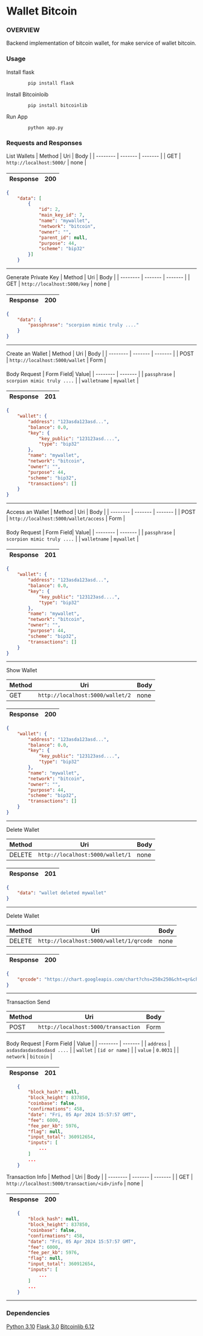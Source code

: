 # Wallet Bitcoin

  ### OVERVIEW

Backend implementation of bitcoin wallet, for make service of wallet bitcoin.

### Usage
Install flask
	
			pip install flask
Install Bitcoinloib
		
			pip install bitcoinlib
			
Run App
	
			python app.py

### Requests and Responses

List Wallets
| Method | Uri | Body |
|  --------  |  -------  |  ------- |
| GET | ```http://localhost:5000/``` | none |
####
| Response | 200 |
| ------ | ---- |

```json
{
	"data": [
		{
			"id": 2,
			"main_key_id": 7,
			"name": "mywallet",
			"network": "bitcoin",
			"owner": "",
			"parent_id": null,
			"purpose": 44,
			"scheme": "bip32"
		}]
	}
```
------------

Generate Private Key
| Method | Uri | Body |
|  --------  |  -------  |  ------- |
| GET | ```http://localhost:5000/key``` | none |
####
| Response | 200 |
| ------ | ---- |

```json
{
	"data": {
		"passphrase": "scorpion mimic truly ...."
	}
}
```
------------

Create an Wallet
| Method | Uri | Body |
|  --------  |  -------  |  ------- |
| POST | ```http://localhost:5000/wallet``` | Form |
####

Body Request
| Form Field| Value|
|  --------  |  -------  |
| ```passphrase``` | ```scorpion mimic truly ....``` |
| ```walletname``` | ```mywallet``` |

####
| Response | 201 |
| ------ | ---- |

```json
{
	"wallet": {
		"address": "123asda123asd...",
		"balance": 0.0,
		"key": {
			"key_public": "123123asd....",
			"type": "bip32"
		},
		"name": "mywallet",
		"network": "bitcoin",
		"owner": "",
		"purpose": 44,
		"scheme": "bip32",
		"transactions": []
	}
}
```
------------
Access an Wallet
| Method | Uri | Body |
|  --------  |  -------  |  ------- |
| POST | ```http://localhost:5000/wallet/access``` | Form |
####

Body Request
| Form Field| Value|
|  --------  |  -------  |
| ```passphrase``` | ```scorpion mimic truly ....``` |
| ```walletname``` | ```mywallet``` |

####
| Response | 201 |
| ------ | ---- |

```json
{
	"wallet": {
		"address": "123asda123asd...",
		"balance": 0.0,
		"key": {
			"key_public": "123123asd....",
			"type": "bip32"
		},
		"name": "mywallet",
		"network": "bitcoin",
		"owner": "",
		"purpose": 44,
		"scheme": "bip32",
		"transactions": []
	}
}
```

------------

Show Wallet

| Method | Uri | Body |
|  --------  |  -------  |  ------- |
| GET | ```http://localhost:5000/wallet/2``` | none |
####
| Response | 200 |
| ------ | ---- |

```json
{
	"wallet": {
		"address": "123asda123asd...",
		"balance": 0.0,
		"key": {
			"key_public": "123123asd....",
			"type": "bip32"
		},
		"name": "mywallet",
		"network": "bitcoin",
		"owner": "",
		"purpose": 44,
		"scheme": "bip32",
		"transactions": []
	}
}
```
-----
Delete Wallet

| Method | Uri | Body |
|  --------  |  -------  |  ------- |
| DELETE | ```http://localhost:5000/wallet/1``` | none |
####
| Response | 201 |
| ------ | ---- |

```json
{
	"data": "wallet deleted mywallet"
}
```

-----
Delete Wallet

| Method | Uri | Body |
|  --------  |  -------  |  ------- |
| DELETE | ```http://localhost:5000/wallet/1/qrcode``` | none |
####
| Response | 200 |
| ------ | ---- |

```json
{
	"qrcode": "https://chart.googleapis.com/chart?chs=250x250&cht=qr&chl=1Cj5R...."
}
```

-----
Transaction Send

| Method | Uri | Body |
|  --------  |  -------  |  ------- |
| POST | ```http://localhost:5000/transaction``` | Form |

####
Body Request
| Form Field | Value |
|  --------  |  -------  |
| ```address``` | ```asdasdasdasdasdasd ....``` |
| ```wallet``` | ```[id or name]``` |
| ```value``` | ```0.0031``` |
| ```network``` | ```bitcoin``` |

####
| Response | 201 |
| ------ | ---- |

```json
	{
		"block_hash": null,
		"block_height": 837850,
		"coinbase": false,
		"confirmations": 458,
		"date": "Fri, 05 Apr 2024 15:57:57 GMT",
		"fee": 6000,
		"fee_per_kb": 5976,
		"flag": null,
		"input_total": 360912654,
		"inputs": [
			...
		]
		...
	}
```

Transaction Info
| Method | Uri | Body |
|  --------  |  -------  |  ------- |
| GET | ```http://localhost:5000/transaction/<id>/info``` | none |
####
| Response | 200 |
| ------ | ---- |

```json
	{
		"block_hash": null,
		"block_height": 837850,
		"coinbase": false,
		"confirmations": 458,
		"date": "Fri, 05 Apr 2024 15:57:57 GMT",
		"fee": 6000,
		"fee_per_kb": 5976,
		"flag": null,
		"input_total": 360912654,
		"inputs": [
			...
		]
		...
	}
```
------------

### Dependencies
[Python 3.10](https://docs.python.org/3.10/)
 [Flask 3.0](https://flask.palletsprojects.com/en/3.0.x/)
 [Bitcoinlib 6.12](https://bitcoinlib.readthedocs.io/en/latest/index.html)


